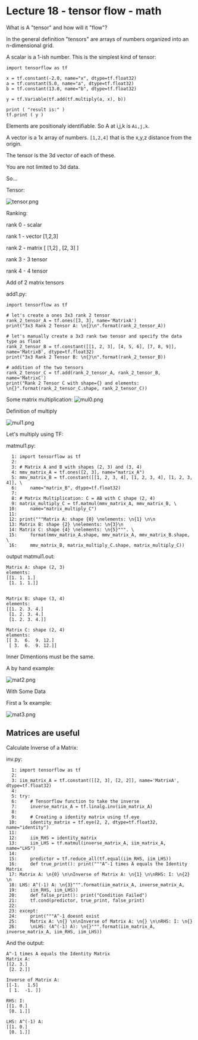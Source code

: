 
<style>
.pagebreak { page-break-before: always; }
.half { height: 200px; }
</style>
<style>
.pagebreak { page-break-before: always; }
.half { height: 200px; }
.markdown-body {
	font-size: 12px;
}
.markdown-body td {
	font-size: 12px;
}
</style>


# Lecture 18 - tensor flow - math 

What is A "tensor" and how will it "flow"?

In the general definition "tensors" are arrays of numbers organized into an n-dimensional grid.

A scalar is a 1-ish number.  This is the simplest kind of tensor:


```
import tensorflow as tf

x = tf.constant(-2.0, name="x", dtype=tf.float32)
a = tf.constant(5.0, name="a", dtype=tf.float32)
b = tf.constant(13.0, name="b", dtype=tf.float32)

y = tf.Variable(tf.add(tf.multiply(a, x), b))

print ( "result is:" )
tf.print ( y )

```

Elements are positionaly identifiable.  So A at i,j,k is `Ai,j,k`.

A vector is a 1x array of numbers.  `[1,2,4]`  that is the x,y,z distance from the origin.

The tensor is the 3d vector of each of these.

You are not limited to 3d data.


So...

Tensor:

![tensor.png](tensor.png)


Ranking:

rank 0 - scalar

rank 1 - vector [1,2,3]

rank 2 - matrix [ [1,2] , [2, 3] ]

rank 3 - 3 tensor

rank 4 - 4 tensor

Add of 2 matrix tensors

add1.py:

```
import tensorflow as tf

# let's create a ones 3x3 rank 2 tensor
rank_2_tensor_A = tf.ones([3, 3], name='MatrixA')
print("3x3 Rank 2 Tensor A: \n{}\n".format(rank_2_tensor_A))

# let's manually create a 3x3 rank two tensor and specify the data type as float
rank_2_tensor_B = tf.constant([[1, 2, 3], [4, 5, 6], [7, 8, 9]], name='MatrixB', dtype=tf.float32)
print("3x3 Rank 2 Tensor B: \n{}\n".format(rank_2_tensor_B))

# addition of the two tensors
rank_2_tensor_C = tf.add(rank_2_tensor_A, rank_2_tensor_B, name='MatrixC')
print("Rank 2 Tensor C with shape={} and elements: \n{}".format(rank_2_tensor_C.shape, rank_2_tensor_C))

```


Some matrix multiplication: ![mul0.png](mul0.png)

Definition of multiply

![mul1.png](mul1.png)


Let's multiply using TF:

matmul1.py:
```
  1: import tensorflow as tf
  2: 
  3: # Matrix A and B with shapes (2, 3) and (3, 4)
  4: mmv_matrix_A = tf.ones([2, 3], name="matrix_A")
  5: mmv_matrix_B = tf.constant([[1, 2, 3, 4], [1, 2, 3, 4], [1, 2, 3, 4]], \
  6:     name="matrix_B", dtype=tf.float32)
  7: 
  8: # Matrix Multiplication: C = AB with C shape (2, 4)
  9: matrix_multiply_C = tf.matmul(mmv_matrix_A, mmv_matrix_B, \
 10:     name="matrix_multiply_C")
 11: 
 12: print("""Matrix A: shape {0} \nelements: \n{1} \n\n
 13: Matrix B: shape {2} \nelements: \n{3}\n
 14: Matrix C: shape {4} \nelements: \n{5}""". \
 15:     format(mmv_matrix_A.shape, mmv_matrix_A, mmv_matrix_B.shape, \
 16:     mmv_matrix_B, matrix_multiply_C.shape, matrix_multiply_C))

```

output matmul1.out:

```
Matrix A: shape (2, 3) 
elements: 
[[1. 1. 1.]
 [1. 1. 1.]] 


Matrix B: shape (3, 4) 
elements: 
[[1. 2. 3. 4.]
 [1. 2. 3. 4.]
 [1. 2. 3. 4.]]

Matrix C: shape (2, 4) 
elements: 
[[ 3.  6.  9. 12.]
 [ 3.  6.  9. 12.]]

```

Inner Dimentions must be the same.

A by hand example:

![mat2.png](mat2.png)

With Some Data

First a 1x example:

![mat3.png](mat3.png)


## Matrices are useful


Calculate Inverse of a Matrix:

inv.py:

```
  1: import tensorflow as tf
  2: 
  3: iim_matrix_A = tf.constant([[2, 3], [2, 2]], name='MatrixA', dtype=tf.float32)
  4: 
  5: try:
  6:     # Tensorflow function to take the inverse
  7:     inverse_matrix_A = tf.linalg.inv(iim_matrix_A)
  8: 
  9:     # Creating a identity matrix using tf.eye
 10:     identity_matrix = tf.eye(2, 2, dtype=tf.float32, name="identity")
 11: 
 12:     iim_RHS = identity_matrix
 13:     iim_LHS = tf.matmul(inverse_matrix_A, iim_matrix_A, name="LHS")
 14: 
 15:     predictor = tf.reduce_all(tf.equal(iim_RHS, iim_LHS))
 16:     def true_print(): print("""A^-1 times A equals the Identity Matrix
 17: Matrix A: \n{0} \n\nInverse of Matrix A: \n{1} \n\nRHS: I: \n{2} \n
 18: LHS: A^(-1) A: \n{3}""".format(iim_matrix_A, inverse_matrix_A,
 19:     iim_RHS, iim_LHS))
 20:     def false_print(): print("Condition Failed")
 21:     tf.cond(predictor, true_print, false_print)
 22: 
 23: except:
 24:     print("""A^-1 doesnt exist
 25:     Matrix A: \n{} \n\nInverse of Matrix A: \n{} \n\nRHS: I: \n{}
 26:     \nLHS: (A^(-1) A): \n{}""".format(iim_matrix_A, inverse_matrix_A, iim_RHS, iim_LHS))

```

And the output:

```
A^-1 times A equals the Identity Matrix
Matrix A: 
[[2. 3.]
 [2. 2.]] 

Inverse of Matrix A: 
[[-1.   1.5]
 [ 1.  -1. ]] 

RHS: I: 
[[1. 0.]
 [0. 1.]] 

LHS: A^(-1) A: 
[[1. 0.]
 [0. 1.]]

```


